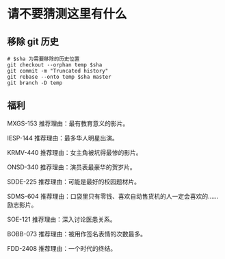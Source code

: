 
请不要猜测这里有什么
==================

移除 git 历史
--------------

```
# $sha 为需要移除的历史位置
git checkout --orphan temp $sha
git commit -m "Truncated history"
git rebase --onto temp $sha master
git branch -D temp
```

福利
----


MXGS-153
推荐理由：最有教育意义的影片。

IESP-144
推荐理由：最多华人明星出演。

KRMV-440
推荐理由：女主角被坑得最惨的影片。

ONSD-340
推荐理由：演员表最豪华的贺岁片。

SDDE-225
推荐理由：可能是最好的校园题材片。

SDMS-604
推荐理由：口袋里只有零钱、喜欢自动售货机的人一定会喜欢的……励志影片。

SOE-121
推荐理由：深入讨论医患关系。

BOBB-073
推荐理由：被用作签名表情的次数最多。

FDD-2408
推荐理由：一个时代的终结。